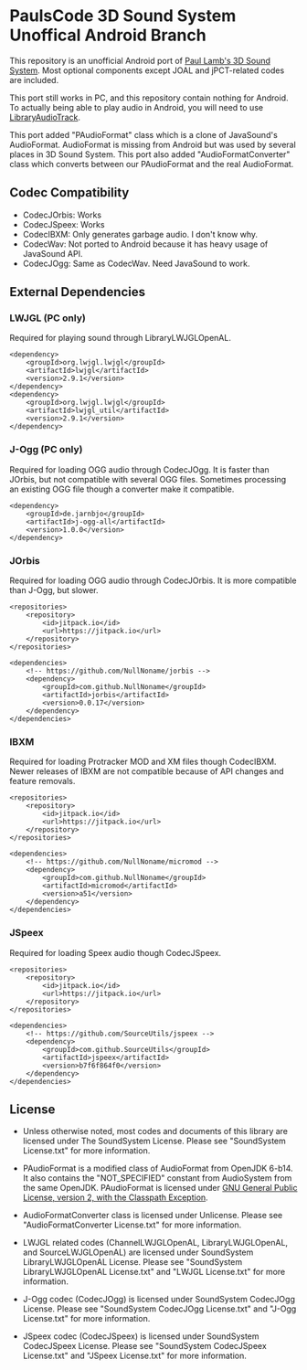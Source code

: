 # PaulsCode 3D Sound System Unoffical Android Branch
This repository is an unofficial Android port of [Paul Lamb's 3D Sound System](http://www.paulscode.com/forum/index.php?topic=4.0).
Most optional components except JOAL and jPCT-related codes are included.

This port still works in PC, and this repository contain nothing for Android. To actually being able to play audio in Android, you will need to use [LibraryAudioTrack](https://github.com/NullNoname/paudiotrack).

This port added "PAudioFormat" class which is a clone of JavaSound's AudioFormat. AudioFormat is missing from Android but was used by several places in 3D Sound System. This port also added "AudioFormatConverter" class which converts between our PAudioFormat and the real AudioFormat.

## Codec Compatibility
* CodecJOrbis: Works
* CodecJSpeex: Works
* CodecIBXM: Only generates garbage audio. I don't know why.
* CodecWav: Not ported to Android because it has heavy usage of JavaSound API.
* CodecJOgg: Same as CodecWav. Need JavaSound to work.

## External Dependencies
### LWJGL (PC only)
Required for playing sound through LibraryLWJGLOpenAL.
```
<dependency>
    <groupId>org.lwjgl.lwjgl</groupId>
    <artifactId>lwjgl</artifactId>
    <version>2.9.1</version>
</dependency>
<dependency>
    <groupId>org.lwjgl.lwjgl</groupId>
    <artifactId>lwjgl_util</artifactId>
    <version>2.9.1</version>
</dependency>
```

### J-Ogg (PC only)
Required for loading OGG audio through CodecJOgg. It is faster than JOrbis, but not compatible with several OGG files. Sometimes processing an existing OGG file though a converter make it compatible.
```
<dependency>
    <groupId>de.jarnbjo</groupId>
    <artifactId>j-ogg-all</artifactId>
    <version>1.0.0</version>
</dependency>
```

### JOrbis
Required for loading OGG audio through CodecJOrbis. It is more compatible than J-Ogg, but slower.
```
<repositories>
    <repository>
        <id>jitpack.io</id>
        <url>https://jitpack.io</url>
    </repository>
</repositories>

<dependencies>
    <!-- https://github.com/NullNoname/jorbis -->
    <dependency>
        <groupId>com.github.NullNoname</groupId>
        <artifactId>jorbis</artifactId>
        <version>0.0.17</version>
    </dependency>
</dependencies>
```

### IBXM
Required for loading Protracker MOD and XM files though CodecIBXM. Newer releases of IBXM are not compatible because of API changes and feature removals.
```
<repositories>
    <repository>
        <id>jitpack.io</id>
        <url>https://jitpack.io</url>
    </repository>
</repositories>

<dependencies>
    <!-- https://github.com/NullNoname/micromod -->
    <dependency>
        <groupId>com.github.NullNoname</groupId>
        <artifactId>micromod</artifactId>
        <version>a51</version>
    </dependency>
</dependencies>
```

### JSpeex
Required for loading Speex audio though CodecJSpeex.
```
<repositories>
    <repository>
        <id>jitpack.io</id>
        <url>https://jitpack.io</url>
    </repository>
</repositories>

<dependencies>
    <!-- https://github.com/SourceUtils/jspeex -->
    <dependency>
        <groupId>com.github.SourceUtils</groupId>
        <artifactId>jspeex</artifactId>
        <version>b7f6f864f0</version>
    </dependency>
</dependencies>
```

## License
* Unless otherwise noted, most codes and documents of this library are licensed under The SoundSystem License. Please see "SoundSystem License.txt" for more information.

* PAudioFormat is a modified class of AudioFormat from OpenJDK 6-b14. It also contains the "NOT_SPECIFIED" constant from AudioSystem from the same OpenJDK. PAudioFormat is licensed under [GNU General Public License, version 2, with the Classpath Exception](http://openjdk.java.net/legal/gplv2+ce.html).

* AudioFormatConverter class is licensed under Unlicense. Please see "AudioFormatConverter License.txt" for more information.

* LWJGL related codes (ChannelLWJGLOpenAL, LibraryLWJGLOpenAL, and SourceLWJGLOpenAL) are licensed under SoundSystem LibraryLWJGLOpenAL License. Please see "SoundSystem LibraryLWJGLOpenAL License.txt" and "LWJGL License.txt" for more information.

* J-Ogg codec (CodecJOgg) is licensed under SoundSystem CodecJOgg License. Please see "SoundSystem CodecJOgg License.txt" and "J-Ogg License.txt" for more information.

* JSpeex codec (CodecJSpeex) is licensed under SoundSystem CodecJSpeex License. Please see "SoundSystem CodecJSpeex License.txt" and "JSpeex License.txt" for more information.
